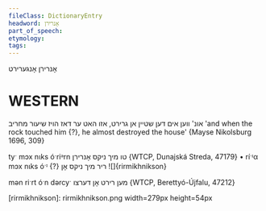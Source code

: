 ```yaml
---
fileClass: DictionaryEntry
headword: אָנרירן
part_of_speech: 
etymology: 
tags: 
---
```

אָנרירן
אָנגערירט

WESTERN
========

אונ' ווען אים דען שטיין אן גרירט, אזו האט ער דאז הויז שיעור מחריב
'and when the rock touched him {?}, he almost destroyed the house'
{Mayse Nikolsburg 1696, 309}

tyˑ mɔx nɩks óˑriᵊrn טו מיך ניקס אָנרירן {WTCP, Dunajská Streda, 47179}
	•	ríˑᶦα mɔx nɩks óˑᶦ {?} ריר מיך ניקס אָן
![]{rirmikhnikson}

mən riˑrt óˑn dərcyˑ מען רירט אָן דערצו {WTCP, Berettyó-Újfalu, 47212}

[rirmikhnikson]: rirmikhnikson.png width=279px height=54px